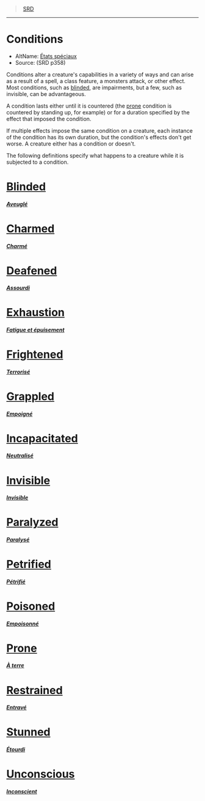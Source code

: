 ﻿---
!Items
Name: Conditions
AltName: '[États spéciaux](hd_conditions.md)'
Source: (SRD p358)
Id: conditions_vo.md#conditions
RootId: conditions_vo.md
ParentLink: index.md
ParentName: SRD
NameLevel: 1
Attributes:
  ParentNameLink: '[SRD](index.md)'
  Markdown: >+
    >  <!--ParentNameLink-->[SRD](index.md)<!--/ParentNameLink-->


    ---



    # <!--Name-->Conditions<!--/Name-->


    - AltName: <!--AltName-->[États spéciaux](hd_conditions.md)<!--/AltName-->

    - Source: <!--Source-->(SRD p358)<!--/Source-->


    Conditions alter a creature's capabilities in a variety of ways and can arise as a result of a spell, a class feature, a monsters attack, or other effect. Most conditions, such as [blinded](srd_conditions_blinded.md), are impairments, but a few, such as invisible, can be advantageous.


    A condition lasts either until it is countered (the [prone](srd_conditions_prone.md) condition is countered by standing up, for example) or for a duration specified by the effect that imposed the condition.


    If multiple effects impose the same condition on a creature, each instance of the condition has its own duration, but the condition's effects don't get worse. A creature either has a condition or doesn't.


    The following definitions specify what happens to a creature while it is subjected to a condition.

  Name: Conditions
  AltName: '[États spéciaux](hd_conditions.md)'
  Source: (SRD p358)
AttributesDictionary: >+
  ParentNameLink: '[SRD](index.md)'

  Markdown: >+

    >  <!--ParentNameLink-->[SRD](index.md)<!--/ParentNameLink-->





    ---







    # <!--Name-->Conditions<!--/Name-->





    - AltName: <!--AltName-->[États spéciaux](hd_conditions.md)<!--/AltName-->



    - Source: <!--Source-->(SRD p358)<!--/Source-->





    Conditions alter a creature's capabilities in a variety of ways and can arise as a result of a spell, a class feature, a monsters attack, or other effect. Most conditions, such as [blinded](srd_conditions_blinded.md), are impairments, but a few, such as invisible, can be advantageous.





    A condition lasts either until it is countered (the [prone](srd_conditions_prone.md) condition is countered by standing up, for example) or for a duration specified by the effect that imposed the condition.





    If multiple effects impose the same condition on a creature, each instance of the condition has its own duration, but the condition's effects don't get worse. A creature either has a condition or doesn't.





    The following definitions specify what happens to a creature while it is subjected to a condition.



  Name: Conditions

  AltName: '[États spéciaux](hd_conditions.md)'

  Source: (SRD p358)

---
>  [SRD](index.md)

---


# Conditions

- AltName: [États spéciaux](hd_conditions.md)
- Source: (SRD p358)

Conditions alter a creature's capabilities in a variety of ways and can arise as a result of a spell, a class feature, a monsters attack, or other effect. Most conditions, such as [blinded](srd_conditions_blinded.md), are impairments, but a few, such as invisible, can be advantageous.

A condition lasts either until it is countered (the [prone](srd_conditions_prone.md) condition is countered by standing up, for example) or for a duration specified by the effect that imposed the condition.

If multiple effects impose the same condition on a creature, each instance of the condition has its own duration, but the condition's effects don't get worse. A creature either has a condition or doesn't.

The following definitions specify what happens to a creature while it is subjected to a condition.



# [Blinded](srd_conditions_blinded.md)

#### _[Aveuglé](srd_conditions_blinded.md)_



# [Charmed](srd_conditions_charmed.md)

#### _[Charmé](srd_conditions_charmed.md)_



# [Deafened](srd_conditions_deafened.md)

#### _[Assourdi](srd_conditions_deafened.md)_



# [Exhaustion](srd_conditions_exhaustion.md)

#### _[Fatigue et épuisement](srd_conditions_exhaustion.md)_



# [Frightened](srd_conditions_frightened.md)

#### _[Terrorisé](srd_conditions_frightened.md)_



# [Grappled](srd_conditions_grappled.md)

#### _[Empoigné](srd_conditions_grappled.md)_



# [Incapacitated](srd_conditions_incapacitated.md)

#### _[Neutralisé](srd_conditions_incapacitated.md)_



# [Invisible](srd_conditions_invisible.md)

#### _[Invisible](srd_conditions_invisible.md)_



# [Paralyzed](srd_conditions_paralyzed.md)

#### _[Paralysé](srd_conditions_paralyzed.md)_



# [Petrified](srd_conditions_petrified.md)

#### _[Pétrifié](srd_conditions_petrified.md)_



# [Poisoned](srd_conditions_poisoned.md)

#### _[Empoisonné](srd_conditions_poisoned.md)_



# [Prone](srd_conditions_prone.md)

#### _[À terre](srd_conditions_prone.md)_



# [Restrained](srd_conditions_restrained.md)

#### _[Entravé](srd_conditions_restrained.md)_



# [Stunned](srd_conditions_stunned.md)

#### _[Étourdi](srd_conditions_stunned.md)_



# [Unconscious](srd_conditions_unconscious.md)

#### _[Inconscient](srd_conditions_unconscious.md)_

